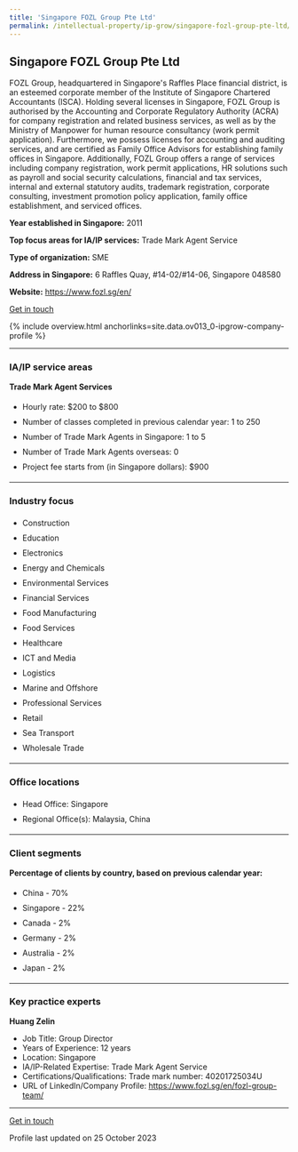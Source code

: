```yaml
---
title: 'Singapore FOZL Group Pte Ltd'
permalink: /intellectual-property/ip-grow/singapore-fozl-group-pte-ltd/
---
```


## Singapore FOZL Group Pte Ltd

FOZL Group, headquartered in Singapore's Raffles Place financial district, is an esteemed corporate member of the Institute of Singapore Chartered Accountants (ISCA). Holding several licenses in Singapore, FOZL Group is authorised by the Accounting and Corporate Regulatory Authority (ACRA) for company registration and related business services, as well as by the Ministry of Manpower for human resource consultancy (work permit application). Furthermore, we possess licenses for accounting and auditing services, and are certified as Family Office Advisors for establishing family offices in Singapore. Additionally, FOZL Group offers a range of services including company registration, work permit applications, HR solutions such as payroll and social security calculations, financial and tax services, internal and external statutory audits, trademark registration, corporate consulting, investment promotion policy application, family office establishment, and serviced offices.

<b>Year established in Singapore:</b> 2011

<b>Top focus areas for IA/IP services:</b> Trade Mark Agent Service

<b>Type of organization:</b> SME

<b>Address in Singapore:</b> 6 Raffles Quay, #14-02/#14-06, Singapore 048580

<b>Website:</b> <a href='https://www.fozl.sg/en/'>https://www.fozl.sg/en/</a>

<a class='btn' href='https://form.gov.sg/6523950bc470ab0011565143' target='_blank' rel='noopener'>Get in touch</a>

{% include overview.html anchorlinks=site.data.ov013_0-ipgrow-company-profile %}

---
<a name='ip-related-service-areas'></a>
### IA/IP service areas

**Trade Mark Agent Services**

<ul>
<li style='line-height: 27px; margin: 0px 0px !important'>Hourly rate:  $200 to $800</li>
<li style='line-height: 27px; margin: 0px 0px !important'>Number of classes completed in previous calendar year: 1 to 250</li>
<li style='line-height: 27px; margin: 0px 0px !important'>Number of Trade Mark Agents in Singapore: 1 to 5</li>
<li style='line-height: 27px; margin: 0px 0px !important'>Number of Trade Mark Agents overseas: 0</li>
<li style='line-height: 27px; margin: 0px 0px !important'>Project fee starts from (in Singapore dollars):  $900</li>
</ul>

---
<a name='industry-focus'></a>
### Industry focus

<ul><li style='line-height: 27px; margin: 0px 0px !important'> Construction</li><li style='line-height: 27px; margin: 0px 0px !important'>Education</li><li style='line-height: 27px; margin: 0px 0px !important'>Electronics</li><li style='line-height: 27px; margin: 0px 0px !important'>Energy and Chemicals</li><li style='line-height: 27px; margin: 0px 0px !important'>Environmental Services</li><li style='line-height: 27px; margin: 0px 0px !important'>Financial Services</li><li style='line-height: 27px; margin: 0px 0px !important'>Food Manufacturing</li><li style='line-height: 27px; margin: 0px 0px !important'>Food Services</li><li style='line-height: 27px; margin: 0px 0px !important'>Healthcare</li><li style='line-height: 27px; margin: 0px 0px !important'>ICT and Media</li><li style='line-height: 27px; margin: 0px 0px !important'>Logistics</li><li style='line-height: 27px; margin: 0px 0px !important'>Marine and Offshore</li><li style='line-height: 27px; margin: 0px 0px !important'>Professional Services</li><li style='line-height: 27px; margin: 0px 0px !important'>Retail</li><li style='line-height: 27px; margin: 0px 0px !important'>Sea Transport</li><li style='line-height: 27px; margin: 0px 0px !important'>Wholesale Trade</li></ul>

---
<a name='office-locations'></a>
### Office locations

<ul><li style='line-height: 27px; margin: 0px 0px !important'> Head Office: Singapore</li><li style='line-height: 27px; margin: 0px 0px !important'>Regional Office(s): Malaysia, China</li></ul>

---
<a name='client-segments'></a>
### Client segments

**Percentage of clients by country, based on previous calendar year:**

<ul><li style='line-height: 27px; margin: 0px 0px !important'> China - 70%</li><li style='line-height: 27px; margin: 0px 0px !important'>Singapore - 22%</li><li style='line-height: 27px; margin: 0px 0px !important'>Canada - 2%</li><li style='line-height: 27px; margin: 0px 0px !important'>Germany - 2%</li><li style='line-height: 27px; margin: 0px 0px !important'> Australia - 2%</li><li style='line-height: 27px; margin: 0px 0px !important'> Japan - 2%</li></ul>

---
<a name='key-practice-experts'></a>
### Key practice experts

**Huang Zelin**

- Job Title: Group Director
- Years of Experience: 12 years
- Location: Singapore
- IA/IP-Related Expertise: Trade Mark Agent Service
- Certifications/Qualifications: Trade mark number: 40201725034U
- URL of LinkedIn/Company Profile: <a href="https://www.fozl.sg/en/fozl-group-team/" target="_blank" rel="noopener">https://www.fozl.sg/en/fozl-group-team/</a>

---
<p>
<a class='btn' href='https://form.gov.sg/6523950bc470ab0011565143' target='_blank' rel='noopener'>Get in touch</a>
</p>
Profile last updated on 25 October 2023
